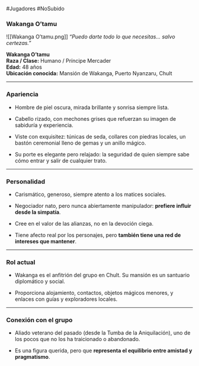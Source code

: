 #Jugadores #NoSubido
### **Wakanga O’tamu**

![[Wakanga O’tamu.png]]
_“Puedo darte todo lo que necesitas… salvo certezas.”_

**Wakanga O’tamu**  
**Raza / Clase:** Humano / Príncipe Mercader  
**Edad:** 48 años  
**Ubicación conocida:** Mansión de Wakanga, Puerto Nyanzaru, Chult

---

### Apariencia

- Hombre de piel oscura, mirada brillante y sonrisa siempre lista.
    
- Cabello rizado, con mechones grises que refuerzan su imagen de sabiduría y experiencia.
    
- Viste con exquisitez: túnicas de seda, collares con piedras locales, un bastón ceremonial lleno de gemas y un anillo mágico.
    
- Su porte es elegante pero relajado: la seguridad de quien siempre sabe cómo entrar y salir de cualquier trato.
    

---

### Personalidad

- Carismático, generoso, siempre atento a los matices sociales.
    
- Negociador nato, pero nunca abiertamente manipulador: **prefiere influir desde la simpatía**.
    
- Cree en el valor de las alianzas, no en la devoción ciega.
    
- Tiene afecto real por los personajes, pero **también tiene una red de intereses que mantener**.
    

---

### Rol actual

- Wakanga es el anfitrión del grupo en Chult. Su mansión es un santuario diplomático y social.
    
- Proporciona alojamiento, contactos, objetos mágicos menores, y enlaces con guías y exploradores locales.

---

### Conexión con el grupo

- Aliado veterano del pasado (desde la Tumba de la Aniquilación), uno de los pocos que no los ha traicionado o abandonado.
    
- Es una figura querida, pero que **representa el equilibrio entre amistad y pragmatismo**.